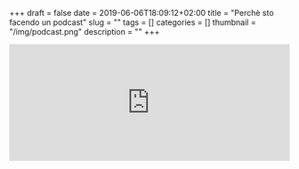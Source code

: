 +++
draft = false
date = 2019-06-06T18:09:12+02:00
title = "Perchè sto facendo un podcast"
slug = ""
tags = []
categories = []
thumbnail = "/img/podcast.png"
description = ""
+++

<iframe src="https://anchor.fm/tuttoland/embed/episodes/S01-003-Il-perch-di-un-podacast-e474mg/a-ag7364" height="210px" width="100%" frameborder="0" scrolling="no"></iframe>
